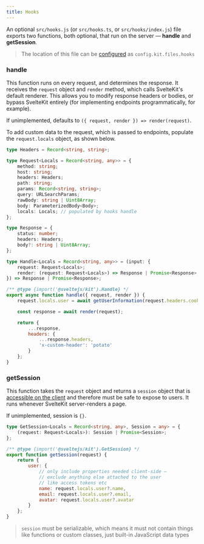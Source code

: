 ```yaml
---
title: Hooks
---
```


An optional `src/hooks.js` (or `src/hooks.ts`, or `src/hooks/index.js`) file exports two functions, both optional, that run on the server — **handle** and **getSession**.

> The location of this file can be [configured](#configuration) as `config.kit.files.hooks`

### handle

This function runs on every request, and determines the response. It receives the `request` object and `render` method, which calls SvelteKit's default renderer. This allows you to modify response headers or bodies, or bypass SvelteKit entirely (for implementing endpoints programmatically, for example).

If unimplemented, defaults to `({ request, render }) => render(request)`.

To add custom data to the request, which is passed to endpoints, populate the `request.locals` object, as shown below.

```ts
type Headers = Record<string, string>;

type Request<Locals = Record<string, any>> = {
	method: string;
	host: string;
	headers: Headers;
	path: string;
	params: Record<string, string>;
	query: URLSearchParams;
	rawBody: string | Uint8Array;
	body: ParameterizedBody<Body>;
	locals: Locals; // populated by hooks handle
};

type Response = {
	status: number;
	headers: Headers;
	body?: string | Uint8Array;
};

type Handle<Locals = Record<string, any>> = (input: {
	request: Request<Locals>;
	render: (request: Request<Locals>) => Response | Promise<Response>;
}) => Response | Promise<Response>;
```

```js
/** @type {import('@sveltejs/kit').Handle} */
export async function handle({ request, render }) {
	request.locals.user = await getUserInformation(request.headers.cookie);

	const response = await render(request);

	return {
		...response,
		headers: {
			...response.headers,
			'x-custom-header': 'potato'
		}
	};
}
```

### getSession

This function takes the `request` object and returns a `session` object that is [accessible on the client](#modules-$app-stores) and therefore must be safe to expose to users. It runs whenever SvelteKit server-renders a page.

If unimplemented, session is `{}`.

```ts
type GetSession<Locals = Record<string, any>, Session = any> = {
	(request: Request<Locals>): Session | Promise<Session>;
};
```

```js
/** @type {import('@sveltejs/kit').GetSession} */
export function getSession(request) {
	return {
		user: {
			// only include properties needed client-side —
			// exclude anything else attached to the user
			// like access tokens etc
			name: request.locals.user?.name,
			email: request.locals.user?.email,
			avatar: request.locals.user?.avatar
		}
	};
}
```

> `session` must be serializable, which means it must not contain things like functions or custom classes, just built-in JavaScript data types
